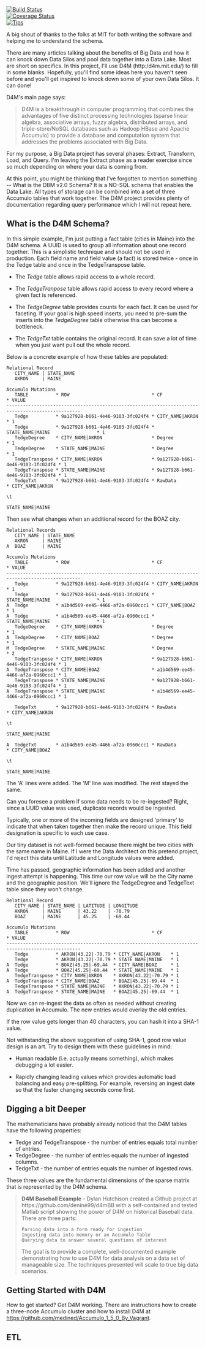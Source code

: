 [![Build Status](https://travis-ci.org/medined/D4M_Schema.svg?branch=master)](https://travis-ci.org/medined/D4M_Schema)<br/>
[![Coverage Status](https://coveralls.io/repos/medined/D4M_Schema/badge.png)](https://coveralls.io/r/medined/D4M_Schema)<br/>
[![Tips](http://img.shields.io/gittip/medined.svg)](https://www.gittip.com/medined/)<br/>

A big shout of thanks to the folks at MIT for both writing
the software and helping me to understand the schema.

There are many articles talking about the benefits of Big Data and how it can 
knock down Data Silos and pool data together into a Data Lake. Most  are short 
on specifics. In this project, I'll use D4M (http:/d4m.mit.edu/) to fill in 
some blanks. Hopefully, you'll find some ideas here you haven't seen before 
and you'll get inspired to knock down some of your own Data Silos. It can done!

D4M's main page says:

<blockquote>D4M is a breakthrough in computer programming that combines the 
advantages of five distinct processing technologies (sparse linear algebra, 
associative arrays, fuzzy algebra, distributed arrays, and triple-store/NoSQL 
databases such as Hadoop HBase and Apache Accumulo) to provide a database and 
computation system that addresses the problems associated with Big 
Data.</blockquote>

For my purpose, a Big Data project has several phases: Extract, Transform, 
Load, and Query. I'm leaving the Extract phase as a reader exercise since 
so much depending on where your data is coming from.

At this point, you might be thinking that I've forgotten to mention 
something -- What is the DBM v2.0 Schema? It is a NO-SQL schema that enables 
the Data Lake. All types of storage can be combined 
into a set of three Accumulo tables that work together. The D4M project 
provides plenty of documentation regarding query performance which I will 
not repeat here.

What is the D4M Schema?
-----------------------------------------

In this simple example, I'm just putting a fact table (cities in Maine) into 
the D4M schema. A UUID is used to group all information about one record 
together. This is a simplistic technique and should not be used in production.
Each field name and field value (a fact) is stored twice - once in the Tedge 
table and once in the TedgeTranspose table. 

* The <i>Tedge</i> table allows rapid access to a whole record. 

* The <i>TedgeTranpose</i> table allows rapid access to every record where a given 
fact is referenced. 

* The <i>TedgeDegree</i> table provides counts for each fact. It can be used for 
faceting.  If your goal is high speed inserts, you need to pre-sum the inserts 
into the <i>TedgeDegree</i> table otherwise this can become a bottleneck.

* The <i>TedgeTxt</i> table contains the original record. It can save a lot of 
time when you just want pull out the whole record.

Below is a concrete example of how these tables are populated:

```
Relational Record
   CITY_NAME | STATE_NAME
   AKRON     | MAINE

Accumulo Mutations
   TABLE          * ROW                              * CF                               * VALUE
-------------------------------------------------------------------------------------------------
   Tedge          * 9a127928-b661-4e46-9103-3fc024f4 * CITY_NAME|AKRON                  * 1
   Tedge          * 9a127928-b661-4e46-9103-3fc024f4 * STATE_NAME|MAINE                 * 1 
   TedgeDegree    * CITY_NAME|AKRON                  * Degree                           * 1
   TedgeDegree    * STATE_NAME|MAINE                 * Degree                           * 1
   TedgeTranspose * CITY_NAME|AKRON                  * 9a127928-b661-4e46-9103-3fc024f4 * 1
   TedgeTranspose * STATE_NAME|MAINE                 * 9a127928-b661-4e46-9103-3fc024f4 * 1
   TedgeTxt       * 9a127928-b661-4e46-9103-3fc024f4 * RawData                          * CITY_NAME|AKRON
                                                                                          \t
                                                                                          STATE_NAME|MAINE
```

Then see what changes when an additional record for the BOAZ city.

```
Relational Records
   CITY_NAME | STATE_NAME
   AKRON     | MAINE
A  BOAZ      | MAINE

Accumulo Mutations
   TABLE          * ROW                              * CF                               * VALUE
-------------------------------------------------------------------------------------------------
   Tedge          * 9a127928-b661-4e46-9103-3fc024f4 * CITY_NAME|AKRON                  * 1
   Tedge          * 9a127928-b661-4e46-9103-3fc024f4 * STATE_NAME|MAINE                 * 1 
A  Tedge          * a1b4d569-ee45-4466-af2a-0960ccc1 * CITY_NAME|BOAZ                   * 1
A  Tedge          * a1b4d569-ee45-4466-af2a-0960ccc1 * STATE_NAME|MAINE                 * 1
   TedgeDegree    * CITY_NAME|AKRON                  * Degree                           * 1
A  TedgeDegree    * CITY_NAME|BOAZ                   * Degree                           * 1
M  TedgeDegree    * STATE_NAME|MAINE                 * Degree                           * 2
   TedgeTranspose * CITY_NAME|AKRON                  * 9a127928-b661-4e46-9103-3fc024f4 * 1
A  TedgeTranspose * CITY_NAME|BOAZ                   * a1b4d569-ee45-4466-af2a-0960ccc1 * 1
   TedgeTranspose * STATE_NAME|MAINE                 * 9a127928-b661-4e46-9103-3fc024f4 * 1
A  TedgeTranspose * STATE_NAME|MAINE                 * a1b4d569-ee45-4466-af2a-0960ccc1 * 1

   TedgeTxt       * 9a127928-b661-4e46-9103-3fc024f4 * RawData                          * CITY_NAME|AKRON
                                                                                          \t
                                                                                          STATE_NAME|MAINE

A  TedgeTxt       * a1b4d569-ee45-4466-af2a-0960ccc1 * RawData                          * CITY_NAME|BOAZ
                                                                                          \t
                                                                                          STATE_NAME|MAINE
```

The 'A' lines were added. The 'M' line was modified. The rest stayed the same. 

Can you foresee a problem if some data needs to be re-ingested? Right, since a
UUID value was used, duplicate records would be ingested.

Typically, one or more of the incoming fields are designed 'primary' to 
indicate that when taken together then make the record unique. This field 
designation is specific to each use case.

Our tiny dataset is not well-formed because there might be two cities with the
same name in Maine. If I were the Data Architect on this pretend project, I'd
reject this data until Latitude and Longitude values were added.

Time has passed, geographic information has been added and another ingest 
attempt is happening. This time our row value will be the City name and
the geographic position. We'll ignore the TedgeDegree and TedgeText table 
since they won't change.

```
Relational Record
   CITY_NAME | STATE_NAME | LATITUDE | LONGITUDE
   AKRON     | MAINE      | 43.22    | -70.79
   BOAZ      | MAINE      | 45.25    | -69.44

Accumulo Mutations
   TABLE          * ROW                              * CF                               * VALUE
-------------------------------------------------------------------------------------------------
   Tedge          * AKRON|43.22|-70.79 * CITY_NAME|AKRON    * 1
   Tedge          * AKRON|43.22|-70.79 * STATE_NAME|MAINE   * 1 
A  Tedge          * BOAZ|45.25|-69.44  * CITY_NAME|BOAZ     * 1
A  Tedge          * BOAZ|45.25|-69.44  * STATE_NAME|MAINE   * 1
   TedgeTranspose * CITY_NAME|AKRON    * AKRON|43.22|-70.79 * 1
A  TedgeTranspose * CITY_NAME|BOAZ     * BOAZ|45.25|-69.44  * 1
   TedgeTranspose * STATE_NAME|MAINE   * AKRON|43.22|-70.79 * 1
A  TedgeTranspose * STATE_NAME|MAINE   * BOAZ|45.25|-69.44  * 1
```

Now we can re-ingest the data as often as needed without creating duplication 
in Accumulo. The new entries would overlay the old entries.

If the row value gets longer than 40 characters, you can hash it into a SHA-1
value.

Not withstanding the above suggestion of using SHA-1, good row value design is
an art. Try to design them with these guidelines in mind:

 * Human readable (i.e. actually means something), which makes debugging a lot 
easier.

 * Rapidly changing leading values which provides automatic load balancing and 
easy pre-splitting. For example, reversing an ingest date so that the faster
changing seconds come first.

Digging a bit Deeper
--------------------

The mathematicians have probably already noticed that the D4M tables have
the following properties:

* Tedge and TedgeTranspose - the number of entries equals total number of entries.
* TedgeDegree - the number of entries equals the number of ingested columns.
* TedgeTxt - the number of entries equals the number of ingested rows.

These three values are the fundamental dimensions of the sparse matrix that 
is represented by the D4M schema.

<blockquote><b>D4M Baseball Example</b> - Dylan Hutchison created a Github project at https://github.com/denine99/d4mBB with a self-contained and tested Matlab script showing the power of D4M on historical Baseball data. There are three parts:

    Parsing data into a form ready for ingestion
    Ingesting data into memory or an Accumulo Table
    Querying data to answer several questions of interest

The goal is to provide a complete, well-documented example demonstrating how to use D4M for data analysis on a data set of manageable size. The techniques presented will scale to true big data scenarios.</blockquote>

Getting Started with D4M
------------------------

How to get started? Get D4M working. There are instructions how to create a 
three-node Accumulo cluster and how to install D4M at 
https://github.com/medined/Accumulo_1_5_0_By_Vagrant. 

ETL
---

